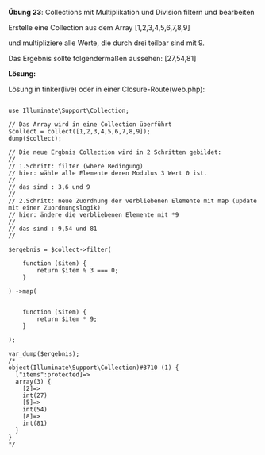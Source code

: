 **Übung 23**: Collections mit Multiplikation und Division filtern und bearbeiten

Erstelle eine Collection aus dem Array [1,2,3,4,5,6,7,8,9] 

und multipliziere alle Werte, die durch drei teilbar sind mit 9. 

Das Ergebnis sollte folgendermaßen aussehen: [27,54,81]


**Lösung:**

Lösung in tinker(live) oder in einer Closure-Route(web.php):


```

use Illuminate\Support\Collection;

// Das Array wird in eine Collection überführt
$collect = collect([1,2,3,4,5,6,7,8,9]);
dump($collect);

// Die neue Ergbnis Collection wird in 2 Schritten gebildet:
//
// 1.Schritt: filter (where Bedingung)
// hier: wähle alle Elemente deren Modulus 3 Wert 0 ist.
//
// das sind : 3,6 und 9
//
// 2.Schritt: neue Zuordnung der verbliebenen Elemente mit map (update mit einer Zuordnungslogik)
// hier: ändere die verbliebenen Elemente mit *9
//
// das sind : 9,54 und 81
//

$ergebnis = $collect->filter(  

	function ($item) {
		return $item % 3 === 0;
	}

) ->map(


	function ($item) {
		return $item * 9;
	}

);

var_dump($ergebnis);
/*
object(Illuminate\Support\Collection)#3710 (1) {
  ["items":protected]=>
  array(3) {
    [2]=>
    int(27)
    [5]=>
    int(54)
    [8]=>
    int(81)
  }
}
*/

```
